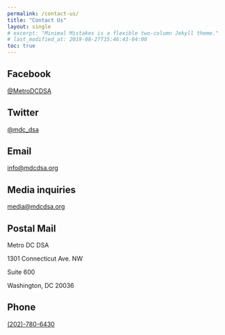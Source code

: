 ```yaml
---
permalink: /contact-us/
title: "Contact Us"
layout: single
# excerpt: "Minimal Mistakes is a flexible two-column Jekyll theme."
# last_modified_at: 2019-08-27T15:46:43-04:00
toc: true
---
```


## Facebook
<a href="https://www.facebook.com/MetroDCDSA/">@MetroDCDSA</a>

## Twitter
<a href="https://twitter.com/mdc_dsa?lang=en">@mdc_dsa</a>

## Email
<a href="mailto:https://mdcdsa.org/">info@mdcdsa.org</a>

## Media inquiries
<a href="mailto:media@mdcdsa.org">media@mdcdsa.org</a>

## Postal Mail
Metro DC DSA

1301 Connecticut Ave. NW

Suite 600

Washington, DC 20036

## Phone
<a href="tel:202-780-6430">(202)-780-6430</a>
